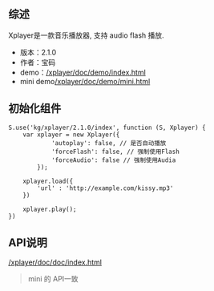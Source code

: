 ## 综述

Xplayer是一款音乐播放器, 支持 audio flash 播放.

* 版本：2.1.0
* 作者：宝码
* demo：[/xplayer/doc/demo/index.html](/xplayer/doc/demo/index.html)
* mini demo[/xplayer/doc/demo/mini.html](/xplayer/doc/demo/mini.html)

## 初始化组件

    S.use('kg/xplayer/2.1.0/index', function (S, Xplayer) {
        var xplayer = new Xplayer({
                'autoplay': false, // 是否自动播放
                'forceFlash': false, // 强制使用Flash
                'forceAudio': false // 强制使用Audia
            });

        xplayer.load({
            'url' : 'http://example.com/kissy.mp3'
        })

        xplayer.play();
    })

## API说明

[/xplayer/doc/doc/index.html](/xplayer/doc/doc/index.html)

> mini 的 API一致